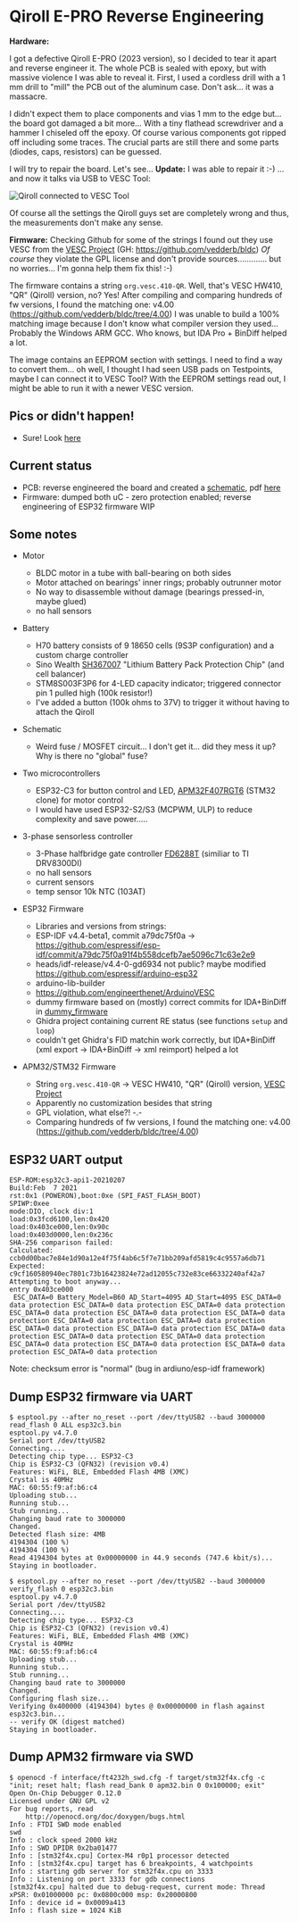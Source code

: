 # Qiroll E-PRO Reverse Engineering

**Hardware:**

I got a defective Qiroll E-PRO (2023 version), so I decided to tear it apart and reverse engineer it.
The whole PCB is sealed with epoxy, but with massive violence I was able to reveal it.
First, I used a cordless drill with a 1 mm drill to "mill" the PCB out of the aluminum case. Don't ask... it was a massacre.

I didn't expect them to place components and vias 1 mm to the edge but... the board got damaged a bit more...
With a tiny flathead screwdriver and a hammer I chiseled off the epoxy. Of course various components got ripped off including some traces.
The crucial parts are still there and some parts (diodes, caps, resistors) can be guessed.

I will try to repair the board. Let's see... **Update:** I was able to repair it :-) ... and now it talks via USB to VESC Tool:

![Qiroll connected to VESC Tool](images/vesctool.png)

Of course all the settings the Qiroll guys set are completely wrong and thus, the measurements don't make any sense.

**Firmware:**
Checking Github for some of the strings I found out they use VESC from the [VESC Project][VESCProject] (GH: https://github.com/vedderb/bldc)
*Of course* they violate the GPL license and don't provide sources............. but no worries... I'm gonna help them fix this! :-)

The firmware contains a string `org.vesc.410-QR`. Well, that's VESC HW410, "QR" (Qiroll) version, no? Yes!
After compiling and comparing hundreds of fw versions, I found the matching one: v4.00 (https://github.com/vedderb/bldc/tree/4.00)
I was unable to build a 100% matching image because I don't know what compiler version they used... Probably the Windows ARM GCC. Who knows, but IDA Pro + BinDiff helped a lot.

The image contains an EEPROM section with settings. I need to find a way to convert them... oh well, I thought I had seen USB pads on Testpoints, maybe I can connect it to VESC Tool? With the EEPROM settings read out, I might be able to run it with a newer VESC version.

## Pics or didn't happen!

- Sure! Look [here](/PICTURES.md)

## Current status

- PCB: reverse engineered the board and created a [schematic](/schematic), pdf [here](/schematic/qiroll.pdf)
- Firmware: dumped both uC - zero protection enabled; reverse engineering of ESP32 firmware WIP

## Some notes

- Motor
  - BLDC motor in a tube with ball-bearing on both sides
  - Motor attached on bearings' inner rings; probably outrunner motor
  - No way to disassemble without damage (bearings pressed-in, maybe glued)
  - no hall sensors

- Battery
  - H70 battery consists of 9 18650 cells (9S3P configuration) and a custom charge controller
  - Sino Wealth [SH367007][SH367007-ds] "Lithium Battery Pack Protection Chip" (and cell balancer)
  - STM8S003F3P6 for 4-LED capacity indicator; triggered connector pin 1 pulled high (100k resistor!)
  - I've added a button (100k ohms to 37V) to trigger it without having to attach the Qiroll

- Schematic
  - Weird fuse / MOSFET circuit... I don't get it... did they mess it up? Why is there no "global" fuse?

- Two microcontrollers
  - ESP32-C3 for button control and LED, [APM32F407RGT6][APM32F407RGT6-ds] (STM32 clone) for motor control
  - I would have used ESP32-S2/S3 (MCPWM, ULP) to reduce complexity and save power.....

- 3-phase sensorless controller
  - 3-Phase halfbridge gate controller [FD6288T][FD6288T-ds] (similiar to TI DRV8300DI)
  - no hall sensors
  - current sensors
  - temp sensor 10k NTC (103AT)

- ESP32 Firmware
  - Libraries and versions from strings:
  - ESP-IDF v4.4-beta1, commit a79dc75f0a -> https://github.com/espressif/esp-idf/commit/a79dc75f0a91f4b558dcefb7ae5096c71c63e2e9
  - heads/idf-release/v4.4-0-gd6934 not public? maybe modified https://github.com/espressif/arduino-esp32
  - arduino-lib-builder
  - https://github.com/engineerthenet/ArduinoVESC
  - dummy firmware based on (mostly) correct commits for IDA+BinDiff in [dummy_firmware](/dummy_firmware)
  - Ghidra project containing current RE status (see functions `setup` and `loop`)
  - couldn't get Ghidra's FID matchin work correctly, but IDA+BinDiff (xml export -> IDA+BinDiff -> xml reimport) helped a lot

- APM32/STM32 Firmware
  - String `org.vesc.410-QR` -> VESC HW410, "QR" (Qiroll) version, [VESC Project][VESCProject]
  - Apparently no customization besides that string
  - GPL violation, what else?! -.-
  - Comparing hundreds of fw versions, I found the matching one: v4.00 (https://github.com/vedderb/bldc/tree/4.00)

## ESP32 UART output

```
ESP-ROM:esp32c3-api1-20210207
Build:Feb  7 2021
rst:0x1 (POWERON),boot:0xe (SPI_FAST_FLASH_BOOT)
SPIWP:0xee
mode:DIO, clock div:1
load:0x3fcd6100,len:0x420
load:0x403ce000,len:0x90c
load:0x403d0000,len:0x236c
SHA-256 comparison failed:
Calculated: ccb0d00bac7e84e1d90a12e4f75f4ab6c5f7e71bb209afd5819c4c9557a6db71
Expected: c9cf160580940ec7801c73b16423824e72ad12055c732e83ce66332240af42a7
Attempting to boot anyway...
entry 0x403ce000
 ESC_DATA=0 Battery_Model=B60 AD_Start=4095 AD_Start=4095 ESC_DATA=0 data protection ESC_DATA=0 data protection ESC_DATA=0 data protection ESC_DATA=0 data protection ESC_DATA=0 data protection ESC_DATA=0 data protection ESC_DATA=0 data protection ESC_DATA=0 data protection ESC_DATA=0 data protection ESC_DATA=0 data protection ESC_DATA=0 data protection ESC_DATA=0 data protection ESC_DATA=0 data protection ESC_DATA=0 data protection ESC_DATA=0 data protection ESC_DATA=0 data protection ESC_DATA=0 data protection
```

Note: checksum error is "normal" (bug in ardiuno/esp-idf framework)

## Dump ESP32 firmware via UART

```
$ esptool.py --after no_reset --port /dev/ttyUSB2 --baud 3000000 read_flash 0 ALL esp32c3.bin
esptool.py v4.7.0
Serial port /dev/ttyUSB2
Connecting....
Detecting chip type... ESP32-C3
Chip is ESP32-C3 (QFN32) (revision v0.4)
Features: WiFi, BLE, Embedded Flash 4MB (XMC)
Crystal is 40MHz
MAC: 60:55:f9:af:b6:c4
Uploading stub...
Running stub...
Stub running...
Changing baud rate to 3000000
Changed.
Detected flash size: 4MB
4194304 (100 %)
4194304 (100 %)
Read 4194304 bytes at 0x00000000 in 44.9 seconds (747.6 kbit/s)...
Staying in bootloader.

$ esptool.py --after no_reset --port /dev/ttyUSB2 --baud 3000000 verify_flash 0 esp32c3.bin
esptool.py v4.7.0
Serial port /dev/ttyUSB2
Connecting....
Detecting chip type... ESP32-C3
Chip is ESP32-C3 (QFN32) (revision v0.4)
Features: WiFi, BLE, Embedded Flash 4MB (XMC)
Crystal is 40MHz
MAC: 60:55:f9:af:b6:c4
Uploading stub...
Running stub...
Stub running...
Changing baud rate to 3000000
Changed.
Configuring flash size...
Verifying 0x400000 (4194304) bytes @ 0x00000000 in flash against esp32c3.bin...
-- verify OK (digest matched)
Staying in bootloader.
```

## Dump APM32 firmware via SWD

```
$ openocd -f interface/ft4232h_swd.cfg -f target/stm32f4x.cfg -c "init; reset halt; flash read_bank 0 apm32.bin 0 0x100000; exit"
Open On-Chip Debugger 0.12.0
Licensed under GNU GPL v2
For bug reports, read
	http://openocd.org/doc/doxygen/bugs.html
Info : FTDI SWD mode enabled
swd
Info : clock speed 2000 kHz
Info : SWD DPIDR 0x2ba01477
Info : [stm32f4x.cpu] Cortex-M4 r0p1 processor detected
Info : [stm32f4x.cpu] target has 6 breakpoints, 4 watchpoints
Info : starting gdb server for stm32f4x.cpu on 3333
Info : Listening on port 3333 for gdb connections
[stm32f4x.cpu] halted due to debug-request, current mode: Thread
xPSR: 0x01000000 pc: 0x0800c000 msp: 0x20000800
Info : device id = 0x0009a413
Info : flash size = 1024 KiB
```

[SH367007-ds]: https://pdfcoffee.com/sinowealth-sh367008x-038xy-aad01-c160914zh-cn-en-pdf-free.html
[FD6288T-ds]: https://static.qingshow.net/fortiortech/file/1597746029372.pdf
[APM32F407RGT6-ds]: https://global.geehy.com/uploads/tool/APM32F405xG%20407xExG%20datasheet%20V1.7.pdf
[VESCProject]: https://vesc-project.com/
